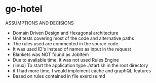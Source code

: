 # go-hotel

ASSUMPTIONS AND DECISIONS
- Domain Driven Design and Hexagonal architecture
- Unit tests covering most of the code and alternative paths
- The rules used are commented in the source code
- It was used ID's instead of names as input in the request
- Blankets was NOT found as JobItem
- Due to available time, it was not used Rules Engine
- (linux) To start the application type ./start.sh in the root directory
- if I had more time, I would implement cache and graphQL features
- Based on rules contained in file exercise.md
